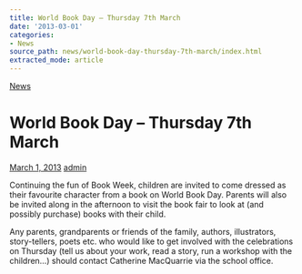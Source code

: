 ```yaml
---
title: World Book Day – Thursday 7th March
date: '2013-03-01'
categories:
- News
source_path: news/world-book-day-thursday-7th-march/index.html
extracted_mode: article
---
```

[News](category/news/)

# World Book Day – Thursday 7th March

[March 1, 2013](news/world-book-day-thursday-7th-march/) [admin](author/admin/)

Continuing the fun of Book Week, children are invited to come dressed as their favourite character from a book on World Book Day. Parents will also be invited along in the afternoon to visit the book fair to look at (and possibly purchase) books with their child.

Any parents, grandparents or friends of the family, authors, illustrators, story-tellers, poets etc. who would like to get involved with the celebrations on Thursday (tell us about your work, read a story, run a workshop with the children…) should contact Catherine MacQuarrie via the school office.
